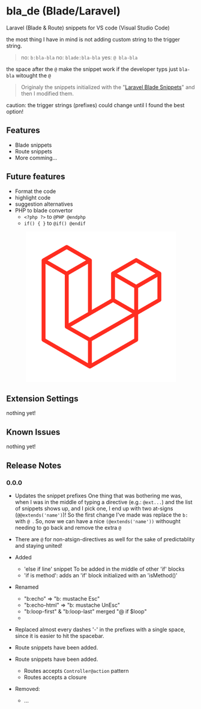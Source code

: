 # bla_de (Blade/Laravel)

Laravel (Blade & Route) snippets for VS code (Visual Studio Code)

the most thing I have in mind is not adding custom string to the trigger string.

> no: `b:bla-bla`
> no: `blade:bla-bla`
> yes: `@ bla-bla`

the space after the `@` make the snippet work if the developer typs just `bla-bla` witought the `@`

> Originaly the snippets initialized with the "[Laravel Blade Snippets](https://github.com/onecentlin/laravel-blade-snippets-vscode)" and then I modified them.

caution: the trigger strings (prefixes) could change until I found the best option!

## Features

- Blade snippets
- Route snippets
- More comming...

## Future features

- Format the code
- highlight code
- suggestion alternatives
- PHP to blade convertor 
  - `<?php ?>` to `@PHP @endphp`
  - `if() { }` to `@if() @endif`

<p align="center">
<img src="images/L-big.png" width="400">
</p>

## Extension Settings

nothing yet!

## Known Issues

nothing yet!

## Release Notes

### 0.0.0
- Updates the snippet prefixes
One thing that was bothering me was, when I was in the middle of typing a directive (e.g.: `@ext...`) and the list of snippets shows up, and I pick one, I end up with two at-signs (`@@extends('name')`)! So the first change I've made was replace the `b:` with `@ `.
So, now we can have a nice `(@extends('name'))` withought needing to go back and remove the extra `@`

- There are `@` for non-atsign-directives as well for the sake of predictablity and staying united!

- Added 
  - 'else if line' snippet
To be added in the middle of other 'if' blocks
  - 'if is method': adds an 'if' block initialized with an 'isMethod()' 

- Renamed
  - "b:echo" => "b: mustache Esc"
  - "b:echo-html" => "b: mustache UnEsc"
  - "b:loop-first" & "b:loop-last" merged "@ if $loop"
  - 
- Replaced almost every dashes '-' in the prefixes with a single space, since it is easier to hit the spacebar.

- Route snippets have been added.

- Route snippets have been added.
  - Routes accepts `Controller@action` pattern
  - Routes accepts a closure

- Removed:
  - ...
